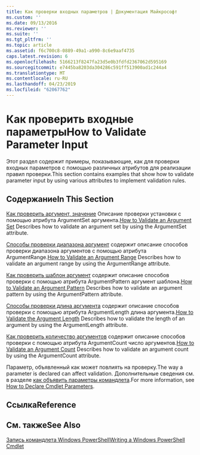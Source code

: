 ```yaml
---
title: Как проверки входных параметров | Документация Майкрософт
ms.custom: ''
ms.date: 09/13/2016
ms.reviewer: ''
ms.suite: ''
ms.tgt_pltfrm: ''
ms.topic: article
ms.assetid: f6c700c8-0889-49a1-a990-8c6e9aaf4735
caps.latest.revision: 6
ms.openlocfilehash: 5166213f8247fa23d5e0b3fdfd2367062d595169
ms.sourcegitcommit: e7445ba8203da304286c591ff513900ad1c244a4
ms.translationtype: MT
ms.contentlocale: ru-RU
ms.lasthandoff: 04/23/2019
ms.locfileid: "62067762"
---
```

# <a name="how-to-validate-parameter-input"></a><span data-ttu-id="f1568-102">Как проверить входные параметры</span><span class="sxs-lookup"><span data-stu-id="f1568-102">How to Validate Parameter Input</span></span>

<span data-ttu-id="f1568-103">Этот раздел содержит примеры, показывающие, как для проверки входных параметров с помощью различных атрибутов для реализации правил проверки.</span><span class="sxs-lookup"><span data-stu-id="f1568-103">This section contains examples that show how to validate parameter input by using various attributes to implement validation rules.</span></span>

## <a name="in-this-section"></a><span data-ttu-id="f1568-104">Содержание</span><span class="sxs-lookup"><span data-stu-id="f1568-104">In This Section</span></span>

<span data-ttu-id="f1568-105">[Как проверить аргумент, значение](./how-to-validate-an-argument-set.md) Описание проверки установки с помощью атрибута ArgumentSet аргумента.</span><span class="sxs-lookup"><span data-stu-id="f1568-105">[How to Validate an Argument Set](./how-to-validate-an-argument-set.md) Describes how to validate an argument set by using the ArgumentSet attribute.</span></span>

<span data-ttu-id="f1568-106">[Способы проверки диапазона аргумент](./how-to-validate-an-argument-range.md) содержит описание способов проверки диапазона аргументов с помощью атрибута ArgumentRange.</span><span class="sxs-lookup"><span data-stu-id="f1568-106">[How to Validate an Argument Range](./how-to-validate-an-argument-range.md) Describes how to validate an argument range by using the ArgumentRange attribute.</span></span>

<span data-ttu-id="f1568-107">[Как проверить шаблон аргумент](./how-to-validate-an-argument-pattern.md) содержит описание способов проверки с помощью атрибута ArgumentPattern аргумент шаблона.</span><span class="sxs-lookup"><span data-stu-id="f1568-107">[How to Validate an Argument Pattern](./how-to-validate-an-argument-pattern.md) Describes how to validate an argument pattern by using the ArgumentPattern attribute.</span></span>

<span data-ttu-id="f1568-108">[Способы проверки длина аргумента](./how-to-validate-the-argument-length.md) содержит описание способов проверки с помощью атрибута ArgumentLength длина аргумента.</span><span class="sxs-lookup"><span data-stu-id="f1568-108">[How to Validate the Argument Length](./how-to-validate-the-argument-length.md) Describes how to validate the length of an argument by using the ArgumentLength attribute.</span></span>

<span data-ttu-id="f1568-109">[Как проверить количество аргументов](./how-to-validate-an-argument-count.md) содержит описание способов проверки с помощью атрибута ArgumentCount число аргументов.</span><span class="sxs-lookup"><span data-stu-id="f1568-109">[How to Validate an Argument Count](./how-to-validate-an-argument-count.md) Describes how to validate an argument count by using the ArgumentCount attribute.</span></span>

<span data-ttu-id="f1568-110">Параметр, объявленный как может повлиять на проверку.</span><span class="sxs-lookup"><span data-stu-id="f1568-110">The way a parameter is declared can affect validation.</span></span> <span data-ttu-id="f1568-111">Дополнительные сведения см. в разделе [как объявить параметры командлета](./how-to-declare-cmdlet-parameters.md).</span><span class="sxs-lookup"><span data-stu-id="f1568-111">For more information, see [How to Declare Cmdlet Parameters](./how-to-declare-cmdlet-parameters.md).</span></span>

## <a name="reference"></a><span data-ttu-id="f1568-112">Ссылка</span><span class="sxs-lookup"><span data-stu-id="f1568-112">Reference</span></span>

## <a name="see-also"></a><span data-ttu-id="f1568-113">См. также</span><span class="sxs-lookup"><span data-stu-id="f1568-113">See Also</span></span>

[<span data-ttu-id="f1568-114">Запись командлета Windows PowerShell</span><span class="sxs-lookup"><span data-stu-id="f1568-114">Writing a Windows PowerShell Cmdlet</span></span>](./writing-a-windows-powershell-cmdlet.md)
